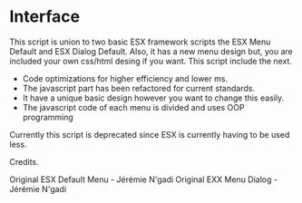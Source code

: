 # Interface

This script is union to two basic ESX framework scripts the ESX Menu Default and ESX Dialog Default. Also, it has a new menu design but, you are included your own css/html desing if you want. This script include the next.

- Code optimizations for higher efficiency and lower ms.
- The javascript part has been refactored for current standards.
- It have a unique basic design however you want to change this easily.
- The javascript code of each menu is divided and uses OOP programming

Currently this script is deprecated since ESX is currently having to be used less.

Credits.

Original ESX Default Menu - Jérémie N'gadi
Original EXX Menu Dialog - Jérémie N'gadi
